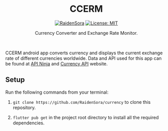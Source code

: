 <div align="center">
    <h1>CCERM</h1>
</div>

<div align="center">

<a href="https://github.com/RaidenSora"><img src="https://img.shields.io/badge/mentained-raidensora-blue.svg" alt="RaidenSora" /></a>
<a href="https://opensource.org/licenses/MIT"><img src="https://img.shields.io/badge/license-MIT-purple.svg" alt="License: MIT"></a>
</div>

<div align="center">

Currency Converter and Exchange Rate Monitor.

</div>

<br>

CCERM android app converts currency and displays the current exchange rate of different currencies worldwide. Data and API used for this app can be found at [API Ninja](https://nodejs.org/en/download/) and [Currency API](https://app.currencyapi.com/) website. 

## Setup

Run the following commands from your terminal:

1) `git clone https://github.com/RaidenSora/currency` to clone this repository. 

2) `flutter pub get` in the project root directory to install all the required dependencies.
